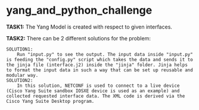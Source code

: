 # yang_and_python_challenge

**TASK1:**
The Yang Model is created with respect to given interfaces.

**TASK2:**
There can be 2 different solutions for the problem:
    
    SOLUTION1:
        Run "input.py" to see the output. The input data inside "input.py" is feeding the "config.py" script which takes the data and sends it to the jinja file (interface.j2) inside the "jinja" folder. Jinja helps to format the input data in such a way that can be set up reusable and modular way.
    SOLUTION2:
        In this solution, NETCONF is used to connect to a live device (Cisco Yang Suite sandbox IOSXE device is used as an example) and collected requested interface data. The XML code is derived via the Cisco Yang Suite Desktop program.

